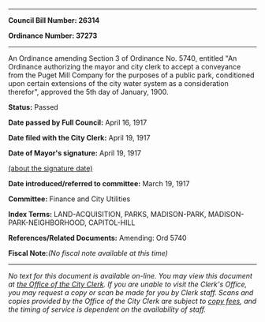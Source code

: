 

********

**Council Bill Number: 26314**
   
**Ordinance Number: 37273**
********

 An Ordinance amending Section 3 of Ordinance No. 5740, entitled "An Ordinance authorizing the mayor and city clerk to accept a conveyance from the Puget Mill Company for the purposes of a public park, conditioned upon certain extensions of the city water system as a consideration therefor", approved the 5th day of January, 1900.

**Status:** Passed
   
**Date passed by Full Council:** April 16, 1917
   
**Date filed with the City Clerk:** April 19, 1917
   
**Date of Mayor's signature:** April 19, 1917
   
[(about the signature date)](/~public/approvaldate.htm)
   
   
   
**Date introduced/referred to committee:** March 19, 1917
   
**Committee:** Finance and City Utilities
   
   
**Index Terms:** LAND-ACQUISITION, PARKS, MADISON-PARK, MADISON-PARK-NEIGHBORHOOD, CAPITOL-HILL

**References/Related Documents:** Amending: Ord 5740

**Fiscal Note:**_(No fiscal note available at this time)_
********

_No text for this document is available on-line. You may view this document at [the Office of the City Clerk](http://www.seattle.gov/leg/clerk/contactUs.htm). If you are unable to visit the Clerk's Office, you may request a copy or scan be made for you by Clerk staff. Scans and copies provided by the Office of the City Clerk are subject to [copy fees](http://clerk.seattle.gov/~public/clerkfees.htm), and the timing of service is dependent on the availability of staff._

